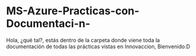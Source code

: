 # MS-Azure-Practicas-con-Documentaci-n-
Hola, ¿qué tal?, estás dentro de la carpeta donde viene toda la documentación de todas las prácticas vistas en Innovaccion, Bienvenido:D
